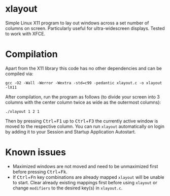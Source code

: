# xlayout
Simple Linux X11 program to lay out windows across a set number of columns on screen. Particularly useful for ultra-widescreen displays.
Tested to work with XFCE.

# Compilation
Apart from the X11 library this code has no other dependencies and can be compiled via:

`gcc -O2 -Wall -Werror -Wextra -std=c99 -pedantic xlayout.c -o xlayout -lX11`

After compilation, run the program as follows (to divide your screen into 3 columns with the center column twice as wide as the outermost columns):

`./xlayout 1 2 1`

Then by pressing <kbd>Ctrl</kbd>+<kbd>F1</kbd> up to <kbd>Ctrl</kbd>+<kbd>F3</kbd> the currently active window is moved to the respective column.
You can run `xlayout` automatically on login by adding it to your Session and Startup Application Autostart.

# Known issues
- Maximized windows are not moved and need to be unmaximized first before pressing <kbd>Ctrl</kbd>+<kbd>Fk</kbd>.
- If <kbd>Ctrl</kbd>+<kbd>Fn</kbd> key combinations are already mapped `xlayout` will be unable to start. Clear already existing mappings first before using `xlayout` or change `modifiers` to the desired key(s) in `xlayout.c`.

